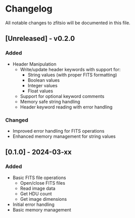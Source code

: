 # Changelog
All notable changes to zfitsio will be documented in this file.

## [Unreleased] - v0.2.0
### Added
- Header Manipulation
  - Write/update header keywords with support for:
    - String values (with proper FITS formatting)
    - Boolean values
    - Integer values
    - Float values
  - Support for optional keyword comments
  - Memory safe string handling
  - Header keyword reading with error handling

### Changed
- Improved error handling for FITS operations
- Enhanced memory management for string values

## [0.1.0] - 2024-03-xx
### Added
- Basic FITS file operations
  - Open/close FITS files
  - Read image data
  - Get HDU count
  - Get image dimensions
- Initial error handling
- Basic memory management